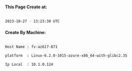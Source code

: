 
   
#### This Page Create at:

```bash

2023-10-27 - 13:23:30 UTC

```

#### Create By Machine:

```bash

Host Name : fv-az617-871

platform  : Linux-6.2.0-1015-azure-x86_64-with-glibc2.35

Ip Local  : 10.1.0.124

```

